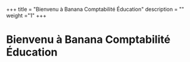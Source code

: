 +++
title = "Bienvenu à Banana Comptabilité Éducation"
description = ""
weight ="1"
+++

# Bienvenu à Banana Comptabilité Éducation